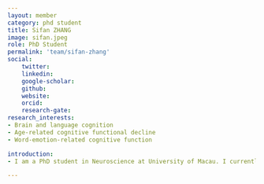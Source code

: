 ```yaml
---
layout: member
category: phd student
title: Sifan ZHANG
image: sifan.jpeg
role: PhD Student
permalink: 'team/sifan-zhang'
social:
    twitter: 
    linkedin: 
    google-scholar: 
    github: 
    website:
    orcid: 
    research-gate: 
research_interests:
- Brain and language cognition
- Age-related cognitive functional decline
- Word-emotion-related cognitive function

introduction:
- I am a PhD student in Neuroscience at University of Macau. I currently am interested in exploring language cognition and how to prevent cognitive decline in the elderly through language training. In addition,i will also devote myself to exploring the influence of word emotion on cognitive function.

---
```

